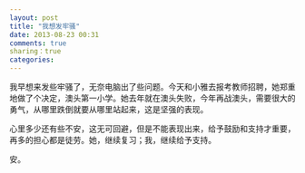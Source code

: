 ```yaml
---
layout: post
title: "我想发牢骚"
date: 2013-08-23 00:31
comments: true
sharing：true
categories: 
---
```

我早想来发些牢骚了，无奈电脑出了些问题。今天和小雅去报考教师招聘，她郑重地做了个决定，澳头第一小学。她去年就在澳头失败，今年再战澳头，需要很大的勇气，从哪里跌倒就要从哪里站起来，这是坚强的表现。

心里多少还有些不安，这无可回避，但是不能表现出来，给予鼓励和支持才重要，再多的担心都是徒劳。她，继续复习；我，继续给予支持。

安。
